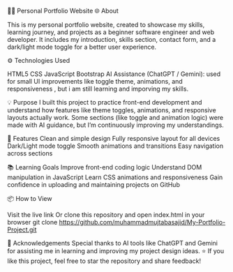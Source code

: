 🧑‍💻 Personal Portfolio Website
🌐 About

This is my personal portfolio website, created to showcase my skills, learning journey, and projects as a beginner software engineer and web developer.
It includes my introduction, skills section, contact form, and a dark/light mode toggle for a better user experience.

⚙️ Technologies Used

HTML5
CSS
JavaScript
Bootstrap
AI Assistance (ChatGPT / Gemini): used for small UI improvements like toggle theme, animations, and responsiveness , but i am still learning and imporving my skills.

💡 Purpose
I built this project to practice front-end development and understand how features like theme toggles, animations, and responsive layouts actually work.
Some sections (like toggle and animation logic) were made with AI guidance, but I’m continuously improving my understandings.

🚀 Features
Clean and simple design
Fully responsive layout for all devices
Dark/Light mode toggle
Smooth animations and transitions
Easy navigation across sections

📚 Learning Goals
Improve front-end coding logic
Understand DOM manipulation in JavaScript
Learn CSS animations and responsiveness
Gain confidence in uploading and maintaining projects on GitHub

📦 How to View

Visit the live link 
Or clone this repository and open index.html in your browser
git clone https://github.com/muhammadmujtabasajid/My-Portfolio-Project.git

🤝 Acknowledgements
Special thanks to AI tools like ChatGPT and Gemini for assisting me in learning and improving my project design ideas.
⭐ If you like this project, feel free to star the repository and share feedback!
